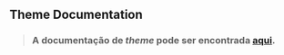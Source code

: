 ## Theme Documentation
> ### A documentação de _theme_ pode ser encontrada [aqui](../../docs/frontend/README.md).
